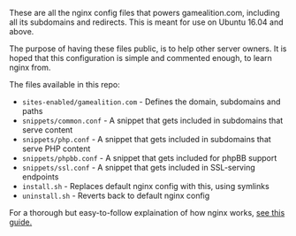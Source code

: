 These are all the nginx config files that powers gamealition.com, including all its 
subdomains and redirects. This is meant for use on Ubuntu 16.04 and above.

The purpose of having these files public, is to help other server owners. It is hoped
that this configuration is simple and commented enough, to learn nginx from.

The files available in this repo:

* `sites-enabled/gamealition.com` - Defines the domain, subdomains and paths
* `snippets/common.conf` - A snippet that gets included in subdomains that serve content
* `snippets/php.conf` - A snippet that gets included in subdomains that serve PHP content
* `snippets/phpbb.conf` - A snippet that gets included for phpBB support
* `snippets/ssl.conf` - A snippet that gets included in SSL-serving endpoints
* `install.sh` - Replaces default nginx config with this, using symlinks
* `uninstall.sh` - Reverts back to default nginx config

For a thorough but easy-to-follow explaination of how nginx works, [see this guide.][1]

[1]: http://nginx.org/en/docs/http/request_processing.html
